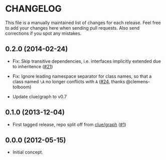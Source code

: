 # CHANGELOG

This file is a manually maintained list of changes for each release. Feel free
to add your changes here when sending pull requests. Also send corrections if
you spot any mistakes.

## 0.2.0 (2014-02-24)

*   Fix: Skip transitive dependencies, i.e. interfaces implicitly extended due
    to inheritence
    ([#21](https://github.com/clue/graph-uml/pull/21))

*   Fix: Ignore leading namespace separator for class names, so that a class
    named `\A` no longer conflicts with `A`
    ([#24](https://github.com/clue/graph-uml/pull/24), thanks @clemens-tolboom)

*   Update clue/graph to v0.7

## 0.1.0 (2013-12-04)

*   First tagged release, repo split off from [clue/graph](https://github.com/clue/graph)
    ([#1](https://github.com/clue/graph-uml/issues/1))

## 0.0.0 (2012-05-15)

*   Initial concept.
